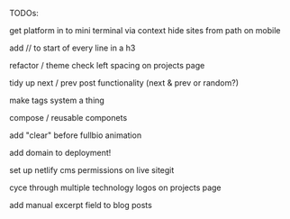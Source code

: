 TODOs:

get platform in to mini terminal via context
hide sites from path on mobile

add // to start of every line in a h3

refactor / theme
check left spacing on projects page

tidy up next / prev post functionality (next & prev or random?)

make tags system a thing

compose / reusable componets

add "clear" before fullbio animation

add domain to deployment!

set up netlify cms permissions on live sitegit

cyce through multiple technology logos on projects page

add manual excerpt field to blog posts
